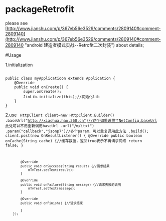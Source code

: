 # packageRetrofit

 please see  [http://www.jianshu.com/p/367eb56e3529/comments/2809140#comment-2809140](http://www.jianshu.com/p/367eb56e3529/comments/2809140#comment-2809140 "android 建造者模式实战--Retrofit二次封装") about details;

#Usage
  
  1.initialization
  
   <code>
public class myApplicatioon extends Application {
    @Override
    public void onCreate() {
        super.onCreate();
        JinLib.initialize(this);//初始化lib
    }
}
</code>

2.use
<code>
   HttpClient client=new HttpClient.Builder()
                .baseUrl("http://xiaohua.hao.360.cn")//这个如果设置了NetConfig.baseUrl 此处可以不用重新调用baseUrl
                .url("/m/itxt")
                .param("callback","jsonp7")//多个param，可以重复调用此方法
                .build();
        client.post(new OnResultListener() {
            @Override
            public boolean onCache(String cache) {//缓存数据，返回true表示不再请求网络
                return false;
            }

            @Override
            public void onSuccess(String result) {//请求结果
                mTvTest.setText(result);
            }

            @Override
            public void onFailure(String message) {//请求失败的说明
                mTvTest.setText(message);
            }

            @Override
            public void onFinish() {//请求结束

            }
        });
</code>